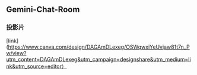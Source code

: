## Gemini-Chat-Room
### 投影片
[link](https://www.canva.com/design/DAGAmDLexeg/OSWqwxiYeUvjaw81t7n_Pw/view?utm_content=DAGAmDLexeg&utm_campaign=designshare&utm_medium=link&utm_source=editor）